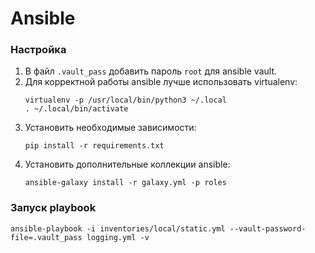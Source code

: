 # Ansible

### Настройка
1. В файл `.vault_pass` добавить пароль `root` для ansible vault.
1. Для корректной работы ansible лучше использовать virtualenv:
    ```shell script
    virtualenv -p /usr/local/bin/python3 ~/.local
    . ~/.local/bin/activate
    ```
1. Установить необходимые зависимости:
    ```shell script
    pip install -r requirements.txt
    ```
1. Установить дополнительные коллекции ansible:
    ```shell script
    ansible-galaxy install -r galaxy.yml -p roles
    ```

### Запуск playbook
```shell script
ansible-playbook -i inventories/local/static.yml --vault-password-file=.vault_pass logging.yml -v
```